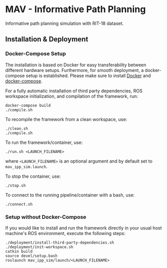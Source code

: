 # MAV - Informative Path Planning

Informative path planning simulation with RIT-18 dataset.

## Installation & Deployment

### Docker-Compose Setup
The installation is based on Docker for easy transferability between different hardware setups.
Furthermore, for smooth deployment, a docker-compose setup is established.
Please make sure to install [Docker](https://docs.docker.com/get-docker/) and [docker-compose](https://docs.docker.com/compose/install/).

For a fully automatic installation of third party dependencies, ROS workspace initialization, and compilation of the framework, run:
```commandline
docker-compose build
./compile.sh
```

To recompile the framework from a clean workspace, use:
```commandline
./clean.sh
./compile.sh
```

To run the framework/container, use:
```commandline
./run.sh <LAUNCH_FILENAME>
```
where `<LAUNCH_FILENAME>` is an optional argument and by default set to `mav_ipp_sim.launch`.

To stop the container, use:

```commandline
./stop.sh
```

To connect to the running pipeline/container with a bash, use:
```commandline
./connect.sh
```

### Setup without Docker-Compose

If you would like to install and run the framework directly in your usual host machine's ROS environment, execute the following steps:
```commandline
./deployment/install-third-party-dependencies.sh
./deployment/init-workspace.sh
catkin build
source devel/setup.bash
roslaunch mav_ipp_sim/launch/<LAUNCH_FILENAME>
```

